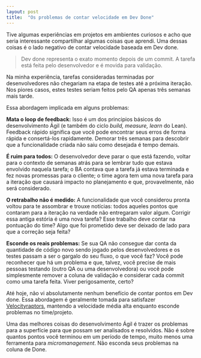 ```yaml
---
layout: post
title:  "Os problemas de contar velocidade em Dev Done"
---
```



Tive algumas experiências em projetos em ambientes curiosos e acho que seria interessante compartilhar algumas coisas que aprendi.
Uma dessas coisas é o lado negativo de contar velocidade baseada em Dev done.

>Dev done representa o exato momento depois de um commit. A tarefa está feita pelo desenvolvedor e é movida para validação.


Na minha experiência, tarefas consideradas terminadas por desenvolvedores não chegariam na etapa de testes até a próxima iteração. Nos piores casos, estes testes seriam feitos pelo QA apenas três semanas mais tarde.

Essa abordagem implicada em alguns problemas:

**Mata o loop de feedback:** Isso é um dos principios básicos do desenvolvimento Ágil (e também do ciclo *build, measure, learn* do Lean). Feedback rápido significa que você pode encontrar seus erros de forma rápida e consertá-los rapidamente. Demorar três semanas para descobrir que a funcionalidade criada não saiu como desejada é tempo demais.

**É ruim para todos:** O desenvolvedor deve parar o que está fazendo, voltar para o contexto de semanas atrás para se lembrar tudo que estava envolvido naquela tarefa; o BA contava que a tarefa já estava terminada e fez novas promessas para o cliente; o time agora tem uma nova tarefa para a iteração que causará impacto no planejamento e que, provavelmente, não será considerado. 

**O retrabalho não é medido:** A funcionalidade que você considerou pronta voltou para te assombrar e trouxe notícias: todos aqueles pontos que contaram para a iteração na verdade não entregaram valor algum. Corrigir essa antiga estória é uma nova tarefa? Esse trabalho deve contar na pontuação do time? Algo que foi prometido deve ser deixado de lado para que a correção seja feita?

**Esconde os reais problemas:** Se sua QA não consegue dar conta da quantidade de código novo sendo jogado pelos desenvolvedores e os testes passam a ser o gargalo do seu fluxo, o que você faz? Você pode reconhecer que há um problema e que, talvez, você precise de mais pessoas testando (outro QA ou uma desenvolvedora) ou você pode simplesmente remover a coluna de validação e considerar cada commit como uma tarefa feita. Viver perigosamente, certo?

Até hoje, não vi absolutamente nenhum benefício de contar pontos em Dev done. Essa abordagem é geralmente tomada para satisfazer [Velocityraptors][velocityraptor], mantendo a velocidade média alta enquanto esconde problemas no time/projeto.

Uma das melhores coisas do desenvolvimento Ágil é trazer os problemas para a superfície para que possam ser analisados e resolvidos. Não é sobre quantos pontos você terminou em um período de tempo, muito menos uma ferramenta para *micromanagement*. Não esconda seus problemas na coluna de Done.

[velocityraptor]:http://thoughtworks.github.io/p2/issue03/velocityraptors/
